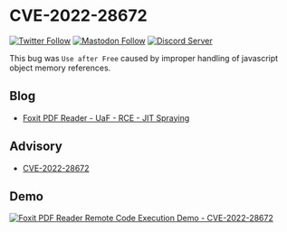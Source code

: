 # CVE-2022-28672

[![Twitter Follow](https://img.shields.io/twitter/follow/HackSysTeam?style=social)](https://twitter.com/HackSysTeam)
[![Mastodon Follow](https://img.shields.io/mastodon/follow/109291325205105061?domain=https%3A%2F%2Finfosec.exchange&style=social)](https://infosec.exchange/@hacksysteam)
[![Discord Server](https://dcbadge.vercel.app/api/server/ns32uNhaq7?style=flat)](https://discord.com/invite/ns32uNhaq7)

This bug was `Use after Free` caused by improper handling of javascript object memory references.

## Blog

-   [Foxit PDF Reader - UaF - RCE - JIT Spraying](https://hacksys.io/blogs/foxit-reader-uaf-rce-jit-spraying-cve-2022-28672)

## Advisory

-   [CVE-2022-28672](https://hacksys.io/advisories/HI-2022-002)

## Demo

[![Foxit PDF Reader Remote Code Execution Demo - CVE-2022-28672](https://img.youtube.com/vi/5K44TxWPKCQ/0.jpg)](https://www.youtube.com/watch?v=5K44TxWPKCQ)
